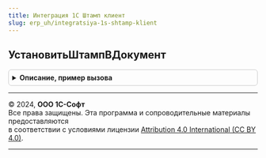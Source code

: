 ```yaml
---
title: Интеграция 1С Штамп клиент
slug: erp_uh/integratsiya-1s-shtamp-klient
---
```



## УстановитьШтампВДокумент
<details style="margin: 1em 0; padding: 0.5em; border: 1px solid #ccc; border-radius: 6px;">

<summary style="font-weight: bold; cursor: pointer;">Описание, пример вызова</summary>

```bsl

// Возвращает через описание оповещения результат штампирования документа.
//
// Параметры:
//  ОписаниеОповещенияОВыполнении  - ОписаниеОповещения - Данные процедуры в которую необходимо вернуть результат
//                                      выполнения функции
//  ПараметрыДобавленияШтампов     - см. Интеграция1СШтампКлиентСервер.НовыеПараметрыДобавленияШтамповВДокумент
//  Таймаут - Число, Неопределено - Максимальное время ожидания получения результата выполнения задания из сервиса.
//                                    По умолчанию - 600 сек.
//  ПараметрыОжидания              - см. ДлительныеОперацииКлиент.ПараметрыОжидания
//
// Пример:
//
//  МассивШтампов = Новый Массив;
//
//	МассивШтампов.Добавить(ДвоичныеДанныеШтампа);
//	ПараметрыШтампов = ПараметрыШтампов(МассивШтампов);
//
//	ПараметрыДобавленияШтамповВДокумент = Интеграция1СШтампКлиентСервер.НовыеПараметрыДобавленияШтамповВДокумент();
//
//	ПараметрыДобавленияШтамповВДокумент.ПараметрыДокумента.ДвоичныеДанные = ДвоичныеДанныеДокумента;
//	ПараметрыДобавленияШтамповВДокумент.ПараметрыДокумента.Расширение     = "PDF";
//	ПараметрыДобавленияШтамповВДокумент.ПараметрыШтампов                  = ПараметрыШтампов;
//
//	ОписаниеОповещения = Новый ОписаниеОповещения("РезультатУстановкиШтамповВДокумент", ЭтотОбъект);
//
//	Интеграция1СШтампКлиент.УстановитьШтампВДокумент(
//		ОписаниеОповещения,
//		ПараметрыДобавленияШтамповВДокумент,
//		600);
//
Процедура УстановитьШтампВДокумент(Знач ОписаниеОповещенияОВыполнении, Экспорт
```

Пример вызова
```bsl
Интеграция1СШтампКлиент.УстановитьШтампВДокумент(ОписаниеОповещенияОВыполнении, );
```
</details>

---

© 2024, **ООО 1С-Софт**  
Все права защищены. Эта программа и сопроводительные материалы предоставляются  
в соответствии с условиями лицензии [Attribution 4.0 International (CC BY 4.0)](https://creativecommons.org/licenses/by/4.0/legalcode).

---
